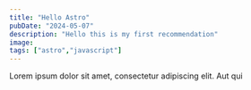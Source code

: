 ```yaml
---
title: "Hello Astro"
pubDate: "2024-05-07"
description: "Hello this is my first recommendation"
image:
tags: ["astro","javascript"]
---
```

Lorem ipsum dolor sit amet, consectetur adipiscing elit. Aut qui